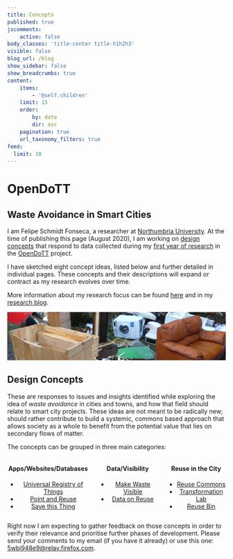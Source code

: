 ```yaml
---
title: Concepts
published: true
jscomments:
    active: false
body_classes: 'title-center title-h1h2h3'
visible: false
blog_url: /blog
show_sidebar: false
show_breadcrumbs: true
content:
    items:
        - '@self.children'
    limit: 15
    order:
        by: date
        dir: asc
    pagination: true
    url_taxonomy_filters: true
feed:
  limit: 10
---
```


# OpenDoTT
## Waste Avoidance in Smart Cities

I am Felipe Schmidt Fonseca, a researcher at [Northumbria University](https://www.northumbria.ac.uk/). At the time of publishing this page (August 2020), I am working on [design concepts](#design-concepts) that respond to data collected during my [first year of research](../opendott/research-progress) in the [OpenDoTT](https://opendott.org) project.

I have sketched eight concept ideas, listed below and further detailed in individual pages. These concepts and their descriptions will expand or contract as my research evolves over time.

More information about my research focus can be found [here](../opendott/focus) and in my [research blog](../opendott).

<a id="design-concepts">![](header-horiz.jpg)</a>

## Design Concepts

These are responses to issues and insights identified while exploring the idea of *waste avoidance* in cities and towns, and how that field should relate to smart city projects. These ideas are not meant to be radically new; should rather contribute to build a systemic, commons based approach that allows society as a whole to benefit from the potential value that lies on secondary flows of matter.

The concepts can be grouped in three main categories:

<div class="columns" style="text-align: center; margin-bottom: 10px;">

  <div class="column col-4 col-md-6 col-sm-12">
    <h4>
      Apps/Websites/Databases
    </h4>
    <div>
      <ul>
        <li>
          <a href="concepts/universal-registry-things">
          Universal Registry of Things
          </a>
        </li>
        <li>
          <a href="concepts/point-reuse">
          Point and Reuse
          </a>
        </li>
        <li>
          <a href="concepts/save-this-thing">
          Save this Thing
          </a>
        </li>
    </div>
  </div>
  <div class="column col-4 col-md-6 col-sm-12">
    <h4>
      Data/Visibility
    </h4>
    <div>
      <ul>
        <li>
          <a href="concepts/make-waste-visible">
          Make Waste Visible
          </a>
        </li>
        <li>
          <a href="concepts/data-reuse">
          Data on Reuse
          </a>
        </li>
    </div>
  </div>

  <div class="column col-4 col-md-6 col-sm-12">
    <h4>
      Reuse in the City
    </h4>
    <div>
      <ul>
        <li>
          <a href="concepts/reuse-commons">
          Reuse Commons
          </a>
        </li>
        <li>
          <a href="concepts/transformation-lab">
          Transformation Lab
          </a>
        </li>
        <li>
          <a href="concepts/reuse-bin">
          Reuse Bin
          </a>
        </li>
    </div>
  </div>

</div>

Right now I am expecting to gather feedback on those concepts in order to verify their relevance and prioritise further phases of development. Please send your comments to my email (if you have it already) or use this one: 5wbi948e9@relay.firefox.com.
